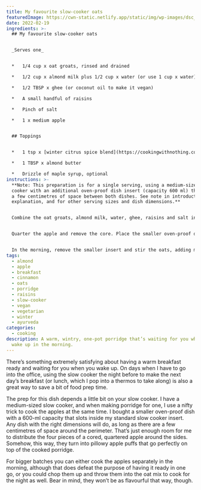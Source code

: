 ```yaml
---
title: My favourite slow-cooker oats
featuredImage: https://cwn-static.netlify.app/static/img/wp-images/dsc_0466.jpeg
date: 2022-02-19
ingredients: >-
  ## My favourite slow-cooker oats


  _Serves one_


  *   1/4 cup x oat groats, rinsed and drained

  *   1/2 cup x almond milk plus 1/2 cup x water (or use 1 cup x water)

  *   1/2 TBSP x ghee (or coconut oil to make it vegan)

  *   A small handful of raisins

  *   Pinch of salt

  *   1 x medium apple


  ## Toppings


  *   1 tsp x [winter citrus spice blend](https://cookingwithnothing.com/winter-citrus-spice-blend/)

  *   1 TBSP x almond butter

  *   Drizzle of maple syrup, optional
instructions: >-
  **Note: This preparation is for a single serving, using a medium-sized slow
  cooker with an additional oven-proof dish insert (capacity 600 ml) that leaves
  a few centimetres of space between both dishes. See note in introduction for
  explanation, and for other serving sizes and dish dimensions.**


  Combine the oat groats, almond milk, water, ghee, raisins and salt in the smaller oven-proof insert.


  Quarter the apple and remove the core. Place the smaller oven-proof dish inside the standard slow-cooker insert. Slip the apple quarters in the gap between the dishes. Set the slow cooker to low and leave overnight.


  In the morning, remove the smaller insert and stir the oats, adding more almond milk or water if necessary to reach your desired consistency. Scoop out the apples and spoon them on top. Sprinkle over the spice blend and finish with almond butter and maple syrup, if you like.
tags:
  - almond
  - apple
  - breakfast
  - cinnamon
  - oats
  - porridge
  - raisins
  - slow-cooker
  - vegan
  - vegetarian
  - winter
  - ayurveda
categories:
  - cooking
description: A warm, wintry, one-pot porridge that’s waiting for you when you
  wake up in the morning.
---
```


There’s something extremely satisfying about having a warm breakfast ready and waiting for you when you wake up. On days when I have to go into the office, using the slow cooker the night before to make the next day’s breakfast (or lunch, which I pop into a thermos to take along) is also a great way to save a bit of food prep time.

The prep for this dish depends a little bit on your slow cooker. I have a medium-sized slow cooker, and when making porridge for one, I use a nifty trick to cook the apples at the same time. I bought a smaller oven-proof dish with a 600-ml capacity that slots inside my standard slow cooker insert. Any dish with the right dimensions will do, as long as there are a few centimetres of space around the perimeter. That’s just enough room for me to distribute the four pieces of a cored, quartered apple around the sides. Somehow, this way, they turn into pillowy apple puffs that go perfectly on top of the cooked porridge.

For bigger batches you can either cook the apples separately in the morning, although that does defeat the purpose of having it ready in one go, or you could chop them up and throw them into the oat mix to cook for the night as well. Bear in mind, they won’t be as flavourful that way, though.
